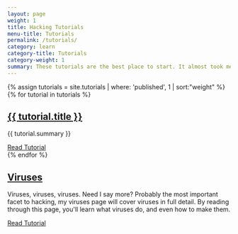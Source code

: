 ```yaml
---
layout: page
weight: 1
title: Hacking Tutorials
menu-title: Tutorials
permalink: /tutorials/
category: learn
category-title: Tutorials
category-weight: 1
summary: These tutorials are the best place to start. It almost took me two years to get to where I am and become known as an elite hacker. I wrote these tutorials so you can read them and become a hacker within months.
---
```

<div class="pure-g">
  <div class="tutorials">
  {% assign tutorials = site.tutorials | where: 'published', 1 | sort:"weight" %}
  {% for tutorial in tutorials %}
    <div class="pure-u-1">
      <div class="tutorial content-row">
        <h2><a href="{{ tutorial.url }}" title="{{ tutorial.title }}">{{ tutorial.title }}</a></h2>
        <p>{{ tutorial.summary }}</p>
        <a class="pure-button" title="Read {{ tutorial.title }}" href="{{ tutorial.url }}">Read Tutorial <i class="fa fa-caret-right"></i></a>
      </div>
    </div>
  {% endfor %}
    <div class="pure-u-1">
      <div class="tutorial content-row">
        <h2><a href="/tutorials/viruses">Viruses</a></h2>
        <p>Viruses, viruses, viruses. Need I say more? Probably the most important facet to hacking, my viruses page will cover viruses in full detail. By reading through this page, you'll learn what viruses do, and even how to make them.</p>
        <a class="pure-button" title="Read Viruses" href="/tutorials/viruses">Read Tutorial <i class="fa fa-caret-right"></i></a>
      </div>
    </div>
  </div> <!-- /.tutorials -->
</div>

